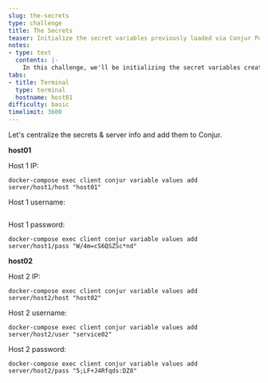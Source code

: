 ```yaml
---
slug: the-secrets
type: challenge
title: The Secrets
teaser: Initialize the secret variables previously loaded via Conjur Policy with values.
notes:
- type: text
  contents: |-
    In this challenge, we'll be initializing the secret variables creating in a previous challenge via Conjur Policy with values using the Docker-based Conjur CLI.
tabs:
- title: Terminal
  type: terminal
  hostname: host01
difficulty: basic
timelimit: 3600
---
```


Let's centralize the secrets & server info and add them to Conjur.

**host01**

Host 1 IP:
```
docker-compose exec client conjur variable values add server/host1/host "host01"
```
Host 1 username:

```docker-compose exec client conjur variable values add server/host1/user "service01"
```
Host 1 password:

```
docker-compose exec client conjur variable values add server/host1/pass "W/4m=cS6QSZSc*nd"
```

**host02**

Host 2 IP:
```
docker-compose exec client conjur variable values add server/host2/host "host02"
```
Host 2 username:
```
docker-compose exec client conjur variable values add server/host2/user "service02"
```
Host 2 password:
```
docker-compose exec client conjur variable values add server/host2/pass "5;LF+J4Rfqds:DZ8"
```